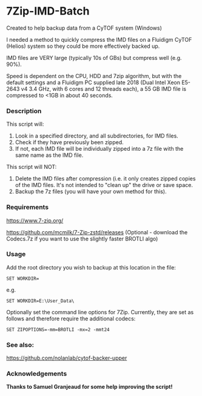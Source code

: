 # 7Zip-IMD-Batch

Created to help backup data from a CyTOF system (Windows)

I needed a method to quickly compress the IMD files on a Fluidigm CyTOF (Helios) system so they could be more effectively backed up.

IMD files are VERY large (typically 10s of GBs) but compress well (e.g. 90%).

Speed is dependent on the CPU, HDD and 7zip algorithm, but with the default settings and a Fluidigm PC supplied late 2018 (Dual Intel Xeon E5-2643 v4 3.4 GHz, with 6 cores and 12 threads each), a 55 GB IMD file is compressed to <1GB in about 40 seconds.

### <b>Description</b>

This script will:

1) Look in a specified directory, and all subdirectories, for IMD files.
2) Check if they have previously been zipped.
3) If not, each IMD file will be individually zipped into a 7z file with the same name as the IMD file.

This script will NOT:

1) Delete the IMD files after compression (i.e. it only creates zipped copies of the IMD files. It's not intended to "clean up" the drive or save space. 
2) Backup the 7z files (you will have your own method for this).



### <b>Requirements</b>

https://www.7-zip.org/

https://github.com/mcmilk/7-Zip-zstd/releases (Optional - download the Codecs.7z if you want to use the slightly faster BROTLI algo)




### <b>Usage</b>

Add the root directory you wish to backup at this location in the file:
```
SET WORKDIR=
```

e.g.

```
SET WORKDIR=E:\User_Data\
```

Optionally set the command line options for 7Zip. Currently, they are set as follows and therefore require the additional codecs:

```
SET ZIPOPTIONS=-mm=BROTLI -mx=2 -mmt24
```

### See also:

https://github.com/nolanlab/cytof-backer-upper

### Acknowledgements

<b>Thanks to Samuel Granjeaud for some help improving the script!</b>
